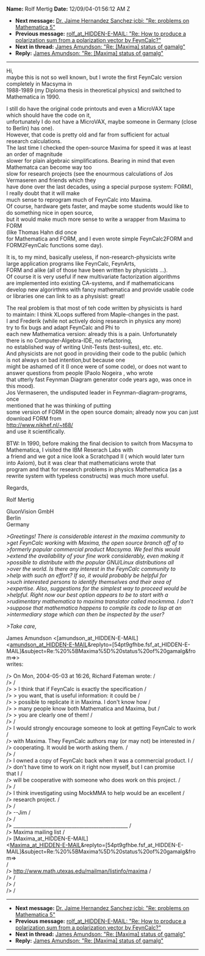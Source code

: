 **Name:** Rolf Mertig
**Date:** 12/09/04-01:56:12 AM Z

  - **Next message:** [Dr. Jaime Hernandez Sanchez;icbi: "Re: problems
    on Mathematica 5"](0245.html)
  - **Previous message:** [rolf_at_HIDDEN-E-MAIL: "Re: How to produce a
    polarization sum from a polarization vector by
    FeynCalc?"](0243.html)
  - **Next in thread:** [James Amundson: "Re: [Maxima] status of
    gamalg"](0246.html)
  - **Reply:** [James Amundson: "Re: [Maxima] status of
    gamalg"](0246.html)

-----

Hi,  
maybe this is not so well known, but I wrote the first FeynCalc
version  
completely in Macsyma in  
1988-1989 (my Diploma thesis in theoretical physics) and switched to  
Mathematica in 1990.  

I still do have the original code printouts and even a MicroVAX tape  
which should have the code on it,  
unfortunately I do not have a MicroVAX, maybe someone in Germany
(close  
to Berlin) has one).  
However, that code is pretty old and far from sufficient for actual  
research calculations.  
The last time I checked the open-source Maxima for speed it was at
least  
an order of magnitude  
slower for plain algebraic simplifications. Bearing in mind that even  
Mathematca can become way too  
slow for research projects (see the enourmous calculations of Jos  
Vermaseren and friends which they  
have done over the last decades, using a special purpose system:
FORM),  
I really doubt that it will make  
much sense to reprogram much of FeynCalc into Maxima.  
Of course, hardware gets faster, and maybe some students would like to  
do something nice in open source,  
but it would make much more sense to write a wrapper from Maxima to
FORM  
(like Thomas Hahn did once  
for Mathematica and FORM, and I even wrote simple FeynCalc2FORM and  
FORM2FeynCalc functions some day).  

It is, to my mind, basically useless, if non-research-physicists write  
large application programs like FeynCalc, FeynArts,  
FORM and alike (all of those have been written by physicists ...).  
Of course it is very useful if new multivariate factorization
algorithms  
are implemented into existing CA-systems, and if mathematicicans  
develop new algorirthms with fancy mathematica and provide usable code  
or libraries one can link to as a physisist: great\!  

The real problem is that most of teh code written by physicists is
hard  
to maintain: I think XLoops suffered from Maple-changes in the past.  
I and Frederik (while not actively doing research in physics any more)  
try to fix bugs and adapt FeynCalc and Phi to  
each new Mathematica version: already this is a pain. Unfortunately  
there is no Computer-Algebra-IDE, no refactoring,  
no established way of writing Unit-Tests (test-suites), etc. etc.  
And physicists are not good in providing their code to the public
(which  
is not always on bad intention,but because one  
might be ashamed of it (I once were of some code), or does not want to  
answer questions from people (Paolo Nogeira , who wrote  
that utterly fast Feynman Diagram generator code years ago, was once
in  
this mood).  
Jos Vermaseren, the undisputed leader in Feynman-diagram-programs,
once  
mentioned that he was thinking of putting  
some version of FORM in the open source domain; already now you can
just  
download FORM from  
<http://www.nikhef.nl/~t68/>  
and use it scientifically.  

BTW: In 1990, before making the final decision to switch from Macsyma
to  
Mathematica, I visited the IBM Reserach Labs with  
a friend and we got a nice look a Scratchpad II ( which would later
turn  
into Axiom), but it was clear that mathematicians wrote that  
program and that for research problems in physics Mathematica (as a  
rewrite system with typeless constructs) was much more useful.  

Regards,  

Rolf Mertig  

GluonVision GmbH  
Berlin  
Germany  

*\>Greetings\! There is considerable interest in the maxima community
to*  
*\>get FeynCalc working with Maxima, the open source branch off of to*  
*\>formerly popular commercial product Macsyma. We feel this would*  
*\>extend the availability of your fine work considerably, even making
it*  
*\>possible to distribute with the popular GNU/Linux distributions
all*  
*\>over the world. Is there any interest in the FeynCalc community to*  
*\>help with such an effort? If so, it would probably be helpful for*  
*\>such interested persons to identify themselves and their area of*  
*\>expertise. Also, suggestions for the simplest way to proceed would
be*  
*\>helpful. Right now our best option appears to be to start with a*  
*\>rudimentary mathematica to maxima translator called mockmma. I
don't*  
*\>suppose that mathematica happens to compile its code to lisp at an*  
*\>intermediary stage which can then be inspected by the user?*  

*\>Take care,*  

James Amundson
\<[amundson_at_HIDDEN-E-MAIL]  
\<[amundson_at_HIDDEN-E-MAIL](http://www.feyncalc.org/cgi-bin/mail?to=%3CA%20HREF=)\&replyto=[54pt9gfhbe.fsf_at_HIDDEN-E-MAIL]\&subject=Re:%20%5BMaxima%5D%20status%20of%20gamalg\&from=\>\>  
writes:  

/\> On Mon, 2004-05-03 at 16:26, Richard Fateman wrote: /  
/\> /  
/\> \> I think that if FeynCalc is exactly the specification /  
/\> \> you want, that is useful information: it could be /  
/\> \> possible to replicate it in Maxima. I don't know how /  
/\> \> many people know both Mathematica and Maxima, but /  
/\> \> you are clearly one of them\! /  
/\> /  
/\> I would strongly encourage someone to look at getting FeynCalc to
work /  
/\> with Maxima. They FeynCalc authors may (or may not) be interested in
/  
/\> cooperating. It would be worth asking them. /  
/\> /  
/\> I owned a copy of FeynCalc back when it was a commercial product. I
/  
/\> don't have time to work on it right now myself, but I can promise  
that I /  
/\> will be cooperative with someone who does work on this project. /  
/\> /  
/\> I think investigating using MockMMA to help would be an excellent
/  
/\> research project. /  
/\> /  
/\> --Jim /  
/\> /  
/\>
\_\_\_\_\_\_\_\_\_\_\_\_\_\_\_\_\_\_\_\_\_\_\_\_\_\_\_\_\_\_\_\_\_\_\_\_\_\_\_\_\_\_\_\_\_\_\_
/  
/\> Maxima mailing list /  
/\>
[Maxima_at_HIDDEN-E-MAIL]  
\<[Maxima_at_HIDDEN-E-MAIL](http://www.feyncalc.org/cgi-bin/mail?to=%3CA%20HREF=)\&replyto=[54pt9gfhbe.fsf_at_HIDDEN-E-MAIL]\&subject=Re:%20%5BMaxima%5D%20status%20of%20gamalg\&from=\>  
/  
/\> <http://www.math.utexas.edu/mailman/listinfo/maxima> /  
/\> /  
/\> /  
/\> /  

-----

  - **Next message:** [Dr. Jaime Hernandez Sanchez;icbi: "Re: problems
    on Mathematica 5"](0245.html)
  - **Previous message:** [rolf_at_HIDDEN-E-MAIL: "Re: How to produce a
    polarization sum from a polarization vector by
    FeynCalc?"](0243.html)
  - **Next in thread:** [James Amundson: "Re: [Maxima] status of
    gamalg"](0246.html)
  - **Reply:** [James Amundson: "Re: [Maxima] status of
    gamalg"](0246.html)

-----


